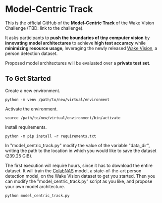 # Model-Centric Track

This is the official GitHub of the **Model-Centric Track** of the Wake Vision Challenge (TBD: link to the challenge).

It asks participants to **push the boundaries of tiny computer vision** by **innovating model architectures** to achieve **high test accuracy** while **minimizing resource usage**, leveraging the newly released [Wake Vision](https://wakevision.ai/), a person detection dataset.

Proposed model architectures will be evaluated over a **private test set**.

## To Get Started
Create a new environment.

```
python -m venv /path/to/new/virtual/environment
```

Activate the environment.

```
source /path/to/new/virtual/environment/bin/activate
```

Install requirements.

```
python -m pip install -r requirements.txt
```

In "model_centric_track.py" modify the value of the variable "data_dir", writing the path to the location in which you would like to save the dataset (239.25 GiB).

The first execution will require hours, since it has to download the entire dataset. It will train the [ColabNAS](https://github.com/harvard-edge/Wake_Vision/blob/main/experiments/comprehensive_model_architecture_experiments/wake_vision_quality/k_8_c_5.py) model, a state-of-the-art person detection model, on the Wake Vision dataset to get you started. Then you can modify the "model_centric_track.py" script as you like, and propose your own model architecture.

```
python model_centric_track.py
```

